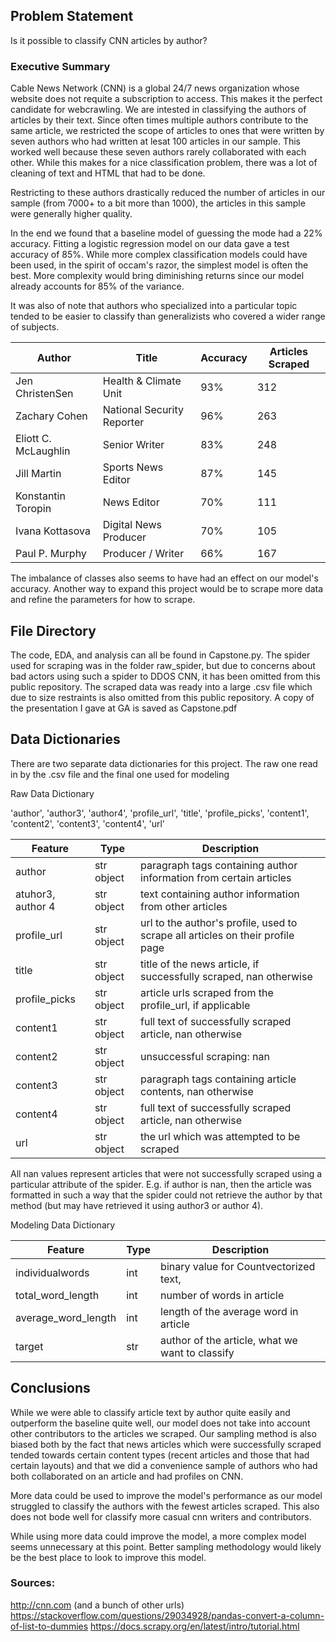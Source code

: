 ## Problem Statement

Is it possible to classify CNN articles by author?

### Executive Summary

Cable News Network (CNN) is a global 24/7 news organization whose website does not requite a subscription to access. This makes it the perfect candidate for webcrawling. We are intested in classifying the authors of articles by their text. Since often times multiple authors contribute to the same article, we restricted the scope of articles to ones that were written by seven authors who had written at lesat 100 articles in our sample. This worked well because these seven authors rarely collaborated with each other. While this makes for a nice classification problem, there was a lot of cleaning of text and HTML that had to be done.

Restricting to these authors drastically reduced the number of articles in our sample (from 7000+ to a bit more than 1000), the articles in this sample were generally higher quality.

In the end we found that a baseline model of guessing the mode had a 22% accuracy. Fitting a logistic regression model on our data gave a test accuracy of 85%. While more complex classification models could have been used, in the spirit of occam's razor, the simplest model is often the best. More complexity would bring diminishing returns since our model already accounts for 85% of the variance.

It was also of note that authors who specialized into a particular topic tended to be easier to classify than generalizists who covered a wider range of subjects.

| Author | Title | Accuracy | Articles Scraped |
| --- | --- | --- | ---|
|Jen ChristenSen | Health & Climate Unit| 93% | 312 |
|Zachary Cohen | National Security Reporter| 96% | 263 |
|Eliott C. McLaughlin | Senior Writer| 83% | 248 |
|Jill Martin | Sports News Editor| 87% | 145 |
|Konstantin Toropin | News Editor| 70% | 111 |
|Ivana Kottasova | Digital News Producer| 70% | 105 |
|Paul P. Murphy | Producer / Writer| 66% | 167 |

The imbalance of classes also seems to have had an effect on our model's accuracy. Another way to expand this project would be to scrape more data and refine the parameters for how to scrape.


## File Directory

The code, EDA, and analysis can all be found in Capstone.py.
The spider used for scraping was in the folder raw_spider, but due to concerns about bad actors using such a spider to DDOS CNN, it has been omitted from this public repository. The scraped data was ready into a large .csv file which due to size restraints is also omitted from this public repository.
A copy of the presentation I gave at GA is saved as Capstone.pdf

## Data Dictionaries

There are two separate data dictionaries for this project. The raw one read in by the .csv file and the final one used for modeling

Raw Data Dictionary

'author', 'author3', 'author4', 'profile_url', 'title', 'profile_picks',
       'content1', 'content2', 'content3', 'content4', 'url'

| Feature           | Type       | Description                                        |
|-------------------|------------|----------------------------------------------------|
| author            | str object |     paragraph tags containing author information from certain articles               |
| atuhor3, author 4                  | str object | text containing author information from other articles |
| profile_url              | str object    | url to the author's profile, used to scrape all articles on their profile page    |
| title   | str object | title of the news article, if successfully scraped, nan otherwise |
| profile_picks           | str object | article urls scraped from the profile_url, if applicable |
| content1         | str object | full text of successfully scraped article, nan otherwise |
| content2               | str object | unsuccessful scraping: nan                   |
| content3               | str object | paragraph tags containing article contents, nan otherwise |
| content4               | str object | full text of successfully scraped article, nan otherwise |
| url                    | str object | the url which was attempted to be scraped |

All nan values represent articles that were not successfully scraped using a particular attribute of the spider. E.g. if author is nan, then the article was formatted in such a way that the spider could not retrieve the author by that method (but may have retrieved it using author3 or author 4).


Modeling Data Dictionary

| Feature           | Type       | Description                                        |
| ------------------|------------|----------------------------------------------------|
| individualwords             | int | binary value for Countvectorized text,                    |
| total_word_length          | int | number of words in article |
| average_word_length           | int    | length of the average word in article       |
| target           | str    | author of the article, what we want to classify    |

## Conclusions

While we were able to classify article text by author quite easily and outperform the baseline quite well, our model does not take into account other contributors to the articles we scraped. Our sampling method is also biased both by the fact that news articles which were successfully scraped tended towards certain content types (recent articles and those that had certain layouts) and that we did a convenience sample of authors who had both collaborated on an article and had profiles on CNN.

More data could be used to improve the model's performance as our model struggled to classify the authors with the fewest articles scraped. This also does not bode well for classify more casual cnn writers and contributors.

While using more data could improve the model, a more complex model seems unnecessary at this point. Better sampling methodology would likely be the best place to look to improve this model.

### Sources:

http://cnn.com (and a bunch of other urls)
https://stackoverflow.com/questions/29034928/pandas-convert-a-column-of-list-to-dummies 
https://docs.scrapy.org/en/latest/intro/tutorial.html
